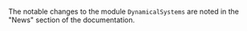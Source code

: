 The notable changes to the module `DynamicalSystems` are noted in the "News" section of the documentation.
